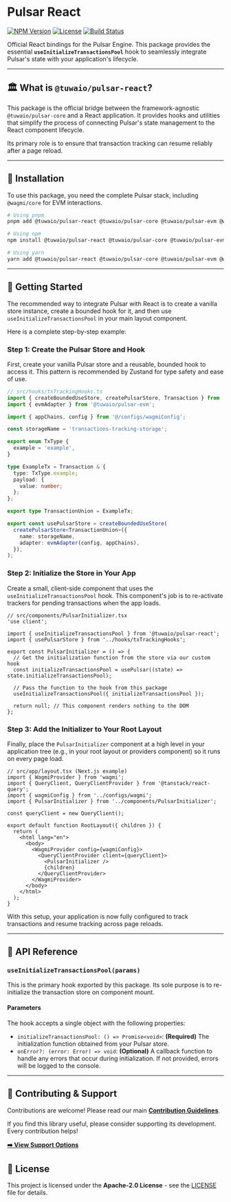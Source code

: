 # Pulsar React

[![NPM Version](https://img.shields.io/npm/v/@tuwaio/pulsar-react.svg)](https://www.npmjs.com/package/@tuwaio/pulsar-react)
[![License](https://img.shields.io/npm/l/@tuwaio/pulsar-react.svg)](./LICENSE)
[![Build Status](https://img.shields.io/github/actions/workflow/status/TuwaIO/pulsar-core/release.yml?branch=main)](https://github.com/TuwaIO/pulsar-core/actions)

Official React bindings for the Pulsar Engine. This package provides the essential **`useInitializeTransactionsPool`** hook to seamlessly integrate Pulsar's state with your application's lifecycle.

---

## 🏛️ What is `@tuwaio/pulsar-react`?

This package is the official bridge between the framework-agnostic `@tuwaio/pulsar-core` and a React application. It provides hooks and utilities that simplify the process of connecting Pulsar's state management to the React component lifecycle.

Its primary role is to ensure that transaction tracking can resume reliably after a page reload.

---

## 💾 Installation

To use this package, you need the complete Pulsar stack, including `@wagmi/core` for EVM interactions.

```bash
# Using pnpm
pnpm add @tuwaio/pulsar-react @tuwaio/pulsar-core @tuwaio/pulsar-evm @wagmi/core viem zustand immer dayjs

# Using npm
npm install @tuwaio/pulsar-react @tuwaio/pulsar-core @tuwaio/pulsar-evm @wagmi/core viem zustand immer dayjs

# Using yarn
yarn add @tuwaio/pulsar-react @tuwaio/pulsar-core @tuwaio/pulsar-evm @wagmi/core viem zustand immer dayjs
```

---

## 🚀 Getting Started

The recommended way to integrate Pulsar with React is to create a vanilla store instance, create a bounded hook for it, and then use `useInitializeTransactionsPool` in your main layout component.

Here is a complete step-by-step example:

### Step 1: Create the Pulsar Store and Hook

First, create your vanilla Pulsar store and a reusable, bounded hook to access it. This pattern is recommended by Zustand for type safety and ease of use.

```ts
// src/hooks/txTrackingHooks.ts
import { createBoundedUseStore, createPulsarStore, Transaction } from '@tuwaio/pulsar-core';
import { evmAdapter } from '@tuwaio/pulsar-evm';

import { appChains, config } from '@/configs/wagmiConfig';

const storageName = 'transactions-tracking-storage';

export enum TxType {
  example = 'example',
}

type ExampleTx = Transaction & {
  type: TxType.example;
  payload: {
    value: number;
  };
};

export type TransactionUnion = ExampleTx;

export const usePulsarStore = createBoundedUseStore(
  createPulsarStore<TransactionUnion>({
    name: storageName,
    adapter: evmAdapter(config, appChains),
  }),
);
```

### Step 2: Initialize the Store in Your App

Create a small, client-side component that uses the `useInitializeTransactionsPool` hook. This component's job is to re-activate trackers for pending transactions when the app loads.

```tsx
// src/components/PulsarInitializer.tsx
'use client';

import { useInitializeTransactionsPool } from '@tuwaio/pulsar-react';
import { usePulsarStore } from '../hooks/txTrackingHooks';

export const PulsarInitializer = () => {
  // Get the initialization function from the store via our custom hook
  const initializeTransactionsPool = usePulsar((state) => state.initializeTransactionsPool);

  // Pass the function to the hook from this package
  useInitializeTransactionsPool({ initializeTransactionsPool });

  return null; // This component renders nothing to the DOM
};
```

### Step 3: Add the Initializer to Your Root Layout

Finally, place the `PulsarInitializer` component at a high level in your application tree (e.g., in your root layout or providers component) so it runs on every page load.

```tsx
// src/app/layout.tsx (Next.js example)
import { WagmiProvider } from 'wagmi';
import { QueryClient, QueryClientProvider } from '@tanstack/react-query';
import { wagmiConfig } from '../configs/wagmi';
import { PulsarInitializer } from '../components/PulsarInitializer';

const queryClient = new QueryClient();

export default function RootLayout({ children }) {
  return (
    <html lang="en">
      <body>
        <WagmiProvider config={wagmiConfig}>
          <QueryClientProvider client={queryClient}>
            <PulsarInitializer />
            {children}
          </QueryClientProvider>
        </WagmiProvider>
      </body>
    </html>
  );
}
```

With this setup, your application is now fully configured to track transactions and resume tracking across page reloads.

---

## 📖 API Reference

### `useInitializeTransactionsPool(params)`

This is the primary hook exported by this package. Its sole purpose is to re-initialize the transaction store on component mount.

#### **Parameters**

The hook accepts a single object with the following properties:

- `initializeTransactionsPool: () => Promise<void>`: **(Required)** The initialization function obtained from your Pulsar store.
- `onError?: (error: Error) => void`: **(Optional)** A callback function to handle any errors that occur during initialization. If not provided, errors will be logged to the console.

---

## 🤝 Contributing & Support

Contributions are welcome! Please read our main **[Contribution Guidelines](https://github.com/TuwaIO/workflows/blob/main/CONTRIBUTING.md)**.

If you find this library useful, please consider supporting its development. Every contribution helps!

[**➡️ View Support Options**](https://github.com/TuwaIO/workflows/blob/main/Donation.md)

## 📄 License

This project is licensed under the **Apache-2.0 License** - see the [LICENSE](./LICENSE) file for details.

